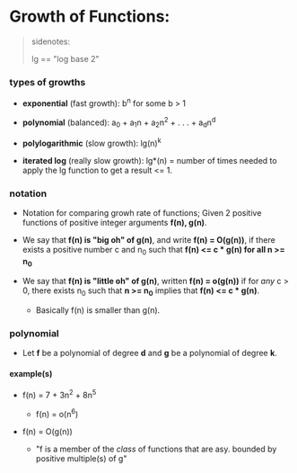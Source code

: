 # Growth of Functions:

> sidenotes:
>
> lg == "log base 2"

### types of growths

- **exponential** (fast growth): b<sup>n</sup> for some b > 1

- **polynomial** (balanced): a<sub>0</sub> + a<sub>1</sub>n + a<sub>2</sub>n<sup>2</sup> + . . . + a<sub>d</sub>n<sup>d</sup>

- **polylogarithmic** (slow growth): lg(n)<sup>k</sup>

- **iterated log** (really slow growth): lg\*(n) = number of times needed to apply the lg function to get a result <= 1.

### notation

- Notation for comparing growh rate of functions; Given 2 positive functions of positive integer arguments **f(n), g(n)**.

- We say that **f(n) is "big oh" of g(n)**, and write **f(n) = O(g(n))**, if there exists a positive number c and n<sub>0</sub> such that **f(n) <= c \* g(n) for all n >= n<sub>0</sub>**

- We say that **f(n) is "little oh" of g(n)**, written **f(n) = o(g(n))** if for _any_ c > 0, there exists n<sub>0</sub> such that **n >= n<sub>0</sub>** implies that **f(n) <= c \* g(n)**.

  - Basically f(n) is smaller than g(n).

<!-- TODO: f(n) table pic here -->

### polynomial

- Let **f** be a polynomial of degree **d** and **g** be a polynomial of degree **k**.

#### example(s)

- f(n) = 7 + 3n<sup>2</sup> + 8n<sup>5</sup>

  - f(n) = o(n<sup>6</sup>)

- f(n) = O(g(n))

  - "f is a member of the _class_ of functions that are asy. bounded by positive multiple(s) of g"

<!-- insert pic here -->
